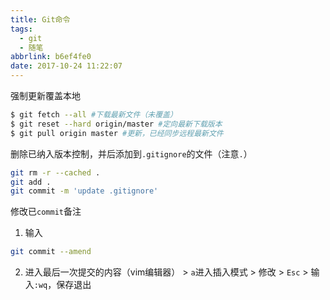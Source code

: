 ```yaml
---
title: Git命令
tags:
  - git
  - 随笔
abbrlink: b6ef4fe0
date: 2017-10-24 11:22:07
---
```


强制更新覆盖本地
```bash
$ git fetch --all #下载最新文件（未覆盖）
$ git reset --hard origin/master #定向最新下载版本
$ git pull origin master #更新，已经同步远程最新文件
```

删除已纳入版本控制，并后添加到`.gitignore`的文件（注意`.`）
```bash
git rm -r --cached .
git add .
git commit -m 'update .gitignore'
```

修改已`commit`备注
1. 输入
```bash
git commit --amend
```
2. 进入最后一次提交的内容（vim编辑器） > `a`进入插入模式 > 修改 > `Esc` > 输入`:wq`，保存退出